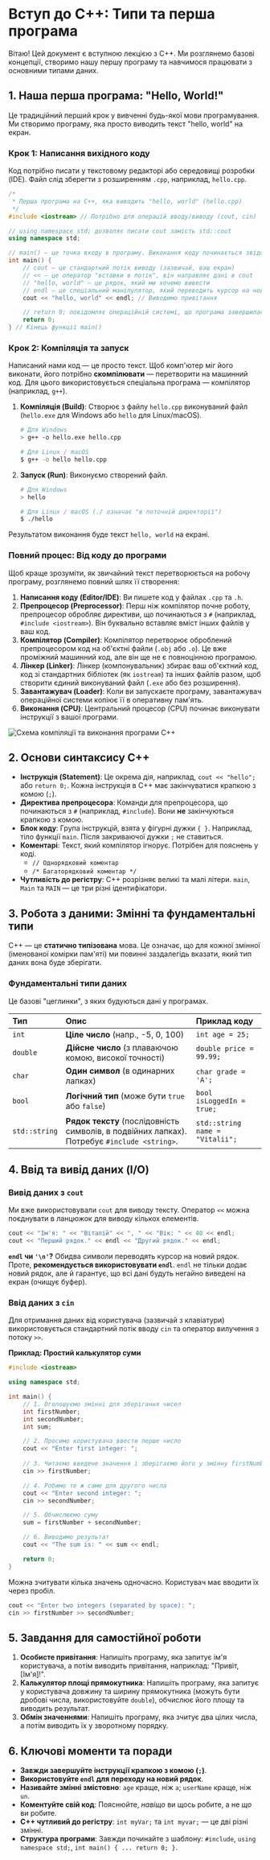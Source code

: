 # Вступ до C++: Типи та перша програма

Вітаю! Цей документ є вступною лекцією з C++. Ми розглянемо базові концепції, створимо нашу першу програму та навчимося працювати з основними типами даних.

## 1. Наша перша програма: "Hello, World!"

Це традиційний перший крок у вивченні будь-якої мови програмування. Ми створимо програму, яка просто виводить текст "hello, world" на екран.

### Крок 1: Написання вихідного коду

Код потрібно писати у текстовому редакторі або середовищі розробки (IDE). Файл слід зберегти з розширенням `.cpp`, наприклад, `hello.cpp`.

```cpp
/*
 * Перша програма на C++, яка виводить "hello, world" (hello.cpp)
 */
#include <iostream> // Потрібно для операцій вводу/виводу (cout, cin)

// using namespace std; дозволяє писати cout замість std::cout
using namespace std; 

// main() — це точка входу в програму. Виконання коду починається звідси.
int main() { 
    // cout — це стандартний потік виводу (зазвичай, ваш екран)
    // << — це оператор "вставки в потік", він направляє дані в cout
    // "hello, world" — це рядок, який ми хочемо вивести
    // endl — це спеціальний маніпулятор, який переводить курсор на новий рядок
    cout << "hello, world" << endl; // Виводимо привітання

    // return 0; повідомляє операційній системі, що програма завершилася успішно
    return 0; 
} // Кінець функції main()
````

### Крок 2: Компіляція та запуск

Написаний нами код — це просто текст. Щоб комп'ютер міг його виконати, його потрібно **скомпілювати** — перетворити на машинний код. Для цього використовується спеціальна програма — компілятор (наприклад, `g++`).

1.  **Компіляція (Build)**: Створює з файлу `hello.cpp` виконуваний файл (`hello.exe` для Windows або `hello` для Linux/macOS).

    ```bash
    # Для Windows
    > g++ -o hello.exe hello.cpp

    # Для Linux / macOS
    $ g++ -o hello hello.cpp
    ```

2.  **Запуск (Run)**: Виконуємо створений файл.

    ```bash
    # Для Windows
    > hello

    # Для Linux / macOS (./ означає "в поточній директорії")
    $ ./hello
    ```

Результатом виконання буде текст `hello, world` на екрані.

### Повний процес: Від коду до програми

Щоб краще зрозуміти, як звичайний текст перетворюється на робочу програму, розглянемо повний шлях її створення:

1.  **Написання коду (Editor/IDE)**: Ви пишете код у файлах `.cpp` та `.h`.
2.  **Препроцесор (Preprocessor)**: Перш ніж компілятор почне роботу, препроцесор обробляє директиви, що починаються з `#` (наприклад, `#include <iostream>`). Він буквально вставляє вміст інших файлів у ваш код.
3.  **Компілятор (Compiler)**: Компілятор перетворює оброблений препроцесором код на об'єктні файли (`.obj` або `.o`). Це вже проміжний машинний код, але він ще не є повноцінною програмою.
4.  **Лінкер (Linker)**: Лінкер (компонувальник) збирає ваш об'єктний код, код зі стандартних бібліотек (як `iostream`) та інших файлів разом, щоб створити єдиний виконуваний файл (`.exe` або без розширення).
5.  **Завантажувач (Loader)**: Коли ви запускаєте програму, завантажувач операційної системи копіює її в оперативну пам'ять.
6.  **Виконання (CPU)**: Центральний процесор (CPU) починає виконувати інструкції з вашої програми.

![Схема компіляції та виконання програми C++](attachments/01_CompilationProcess.png)

## 2\. Основи синтаксису C++

  * **Інструкція (Statement)**: Це окрема дія, наприклад, `cout << "hello";` або `return 0;`. Кожна інструкція в C++ має закінчуватися крапкою з комою (`;`).
  * **Директива препроцесора**: Команди для препроцесора, що починаються з `#` (наприклад, `#include`). Вони **не** закінчуються крапкою з комою.
  * **Блок коду**: Група інструкцій, взята у фігурні дужки `{ }`. Наприклад, тіло функції `main`. Після закриваючої дужки `;` не ставиться.
  * **Коментарі**: Текст, який компілятор ігнорує. Потрібен для пояснень у коді.
      * `// Однорядковий коментар`
      * `/* Багаторядковий коментар */`
  * **Чутливість до регістру**: C++ розрізняє великі та малі літери. `main`, `Main` та `MAIN` — це три різні ідентифікатори.

## 3\. Робота з даними: Змінні та фундаментальні типи

C++ — це **статично типізована** мова. Це означає, що для кожної змінної (іменованої комірки пам'яті) ми повинні заздалегідь вказати, який тип даних вона буде зберігати.

### Фундаментальні типи даних

Це базові "цеглинки", з яких будуються дані у програмах.

| Тип | Опис | Приклад коду |
| :--- | :--- | :--- |
| `int` | **Ціле число** (напр., -5, 0, 100) | `int age = 25;` |
| `double` | **Дійсне число** (з плаваючою комою, високої точності) | `double price = 99.99;` |
| `char` | **Один символ** (в одинарних лапках) | `char grade = 'A';` |
| `bool` | **Логічний тип** (може бути `true` або `false`) | `bool isLoggedIn = true;` |
| `std::string` | **Рядок тексту** (послідовність символів, в подвійних лапках). Потребує `#include <string>`. | `std::string name = "Vitalii";`|

## 4\. Ввід та вивід даних (I/O)

### Вивід даних з `cout`

Ми вже використовували `cout` для виводу тексту. Оператор `<<` можна поєднувати в ланцюжок для виводу кількох елементів.

```cpp
cout << "Ім'я: " << "Віталій" << ", " << "Вік: " << 40 << endl;
cout << "Перший рядок." << endl << "Другий рядок." << endl;
```

**`endl` чи `'\n'`?**
Обидва символи переводять курсор на новий рядок. Проте, **рекомендується використовувати `endl`**. `endl` не тільки додає новий рядок, але й гарантує, що всі дані будуть негайно виведені на екран (очищує буфер).

### Ввід даних з `cin`

Для отримання даних від користувача (зазвичай з клавіатури) використовується стандартний потік вводу `cin` та оператор вилучення з потоку `>>`.

**Приклад: Простий калькулятор суми**

```cpp
#include <iostream>

using namespace std;

int main() {
    // 1. Оголошуємо змінні для зберігання чисел
    int firstNumber;
    int secondNumber;
    int sum;

    // 2. Просимо користувача ввести перше число
    cout << "Enter first integer: "; 
    
    // 3. Читаємо введене значення і зберігаємо його у змінну firstNumber
    cin >> firstNumber;

    // 4. Робимо те ж саме для другого числа
    cout << "Enter second integer: ";
    cin >> secondNumber;

    // 5. Обчислюємо суму
    sum = firstNumber + secondNumber;

    // 6. Виводимо результат
    cout << "The sum is: " << sum << endl;

    return 0;
}
```

Можна зчитувати кілька значень одночасно. Користувач має вводити їх через пробіл.

```cpp
cout << "Enter two integers (separated by space): ";
cin >> firstNumber >> secondNumber;
```

## 5\. Завдання для самостійної роботи

1.  **Особисте привітання**: Напишіть програму, яка запитує ім'я користувача, а потім виводить привітання, наприклад: "Привіт, [Ім'я]\!".
2.  **Калькулятор площі прямокутника**: Напишіть програму, яка запитує у користувача довжину та ширину прямокутника (можуть бути дробові числа, використовуйте `double`), обчислює його площу та виводить результат.
3.  **Обмін значеннями**: Напишіть програму, яка зчитує два цілих числа, а потім виводить їх у зворотному порядку.

## 6\. Ключові моменти та поради

  * **Завжди завершуйте інструкції крапкою з комою (`;`)**.
  * **Використовуйте `endl` для переходу на новий рядок**.
  * **Називайте змінні змістовно**: `age` краще, ніж `a`; `userName` краще, ніж `un`.
  * **Коментуйте свій код**: Пояснюйте, *навіщо* ви щось робите, а не *що* ви робите.
  * **C++ чутливий до регістру**: `int myVar;` та `int myvar;` — це дві різні змінні.
  * **Структура програми**: Завжди починайте з шаблону: `#include`, `using namespace std;`, `int main() { ... return 0; }`.

<!-- end list -->